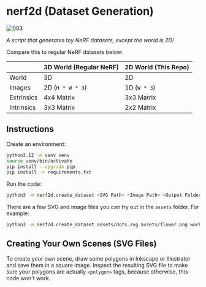 # nerf2d (Dataset Generation)

![003](https://github.com/user-attachments/assets/c950beba-37d4-48ad-8a44-b15467e16686)

_A script that generates toy NeRF datasets, except the world is 2D!_

Compare this to regular NeRF datasets below:

|            | **3D World (Regular NeRF)** | **2D World (This Repo)** |
| ---------- | --------------------------- | ------------------------ |
| World      | 3D                          | 2D                       |
| Images     | 2D (`H * W * 3`)            | 1D (`W * 3`)             |
| Extrinsics | 4x4 Matrix                  | 3x3 Matrix               |
| Intrinsics | 3x3 Matrix                  | 2x2 Matrix               |

## Instructions

Create an environment:

```bash
python3.12 -m venv venv
source venv/bin/activate
pip install --upgrade pip
pip install -r requirements.txt
```

Run the code:

```bash
python3 -m nerf2d.create_dataset <SVG Path> <Image Path> <Output Folder>
```

There are a few SVG and image files you can try out in the `assets` folder. For example:

```bash
python3 -m nerf2d.create_dataset assets/dots.svg assets/flower.png workspace
```

## Creating Your Own Scenes (SVG Files)

To create your own scene, draw some polygons in Inkscape or Illustrator and save them in a square image. Inspect the resulting SVG file to make sure your polygons are actually `<polygon>` tags, because otherwise, this code won't work.
